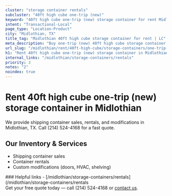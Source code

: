 ```yaml
---
cluster: "storage container rentals"
subcluster: "40ft high cube one-trip (new)"
keyword: "40ft high cube one-trip (new) storage container for rent Midlothian, TX"
intent: "Transactional-Local"
page_type: "Location-Product"
city: "Midlothian, TX"
title_tag: "Midlothian 40ft high cube storage container for rent | LC"
meta_description: "Buy one-trip (new) 40ft high cube storage container rent with local delivery in Midlothian, TX. LC Container — local Since 2003. Request a fast quote today."
url_slug: "/midlothian/rent/40ft-high-cube/storage-containers/one-trip-new"
h1: "Rent 40ft high cube one-trip (new) storage container in Midlothian"
internal_links: "/midlothian/storage-containers/rentals"
priority: 3
notes: "2"
noindex: true
---
```


# Rent 40ft high cube one-trip (new) storage container in Midlothian

We provide shipping container sales, rentals, and modifications in Midlothian, TX. Call (214) 524-4168 for a fast quote.

## Our Inventory & Services
- Shipping container sales
- Container rentals
- Custom modifications (doors, HVAC, shelving)

<div data-section="internal-links">
### Helpful links
- [/midlothian/storage-containers/rentals](/midlothian/storage-containers/rentals
</div>

<div data-section="cta">
Get your free quote today — call (214) 524-4168 or <a href="/contact">contact us</a>.
</div>

<script type="application/ld+json">{"@context":"https://schema.org","@type":"FAQPage","mainEntity":[{"@type":"Question","name":"How much does delivery cost in Midlothian, TX?","acceptedAnswer":{"@type":"Answer","text":"Delivery costs vary by distance and container size. Most deliveries in Midlothian, TX range from $150-$300. Call (214) 524-4168 for an exact quote based on your specific location."}},{"@type":"Question","name":"Do you offer financing or payment plans?","acceptedAnswer":{"@type":"Answer","text":"We accept major credit cards, checks, and can discuss commercial terms for bulk purchases. Call (214) 524-4168 to discuss options."}},{"@type":"Question","name":"Can you customize containers in Midlothian, TX?","acceptedAnswer":{"@type":"Answer","text":"Yes — we perform modifications like doors, HVAC, insulation, and shelving. Request a custom quote at (214) 524-4168 or via our contact form."}}]}</script>
